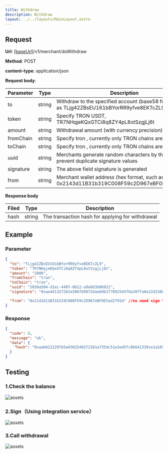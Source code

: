 ```yaml
---
title: Withdraw
description: Withdraw
layout: ../../layouts/MainLayout.astro
---
```


## Request

**Url**: [[baseUrl]](/en/variables)/v1/merchant/doWithdraw

**Method**: POST

**content-type**: application/json

**Request body**:

| Parameter | Type   | Description                                                                                   |
| --------- | ------ | --------------------------------------------------------------------------------------------- |
| to        | string | Withdraw to the specified account (base58 format), such as TLjg42ZBsEU161bBYorRR9yfve8EKTcZL9 |
| token     | string | Specify TRON USDT, TR7NHqjeKQxGTCi8q8ZY4pL8otSzgjLj6t                                         |
| amount    | string | Withdrawal amount (with currency precision)                                                   |
| fromChain | string | Specify tron ​​, currently only TRON chains are supported                                     |
| toChain   | string | Specify tron ​​, currently only TRON chains are supported                                     |
| uuid      | string | Merchants generate random characters by themselves to prevent duplicate signature values      |
| signature | string | The above field signature is generated                                                        |
| from      | string | Merchant wallet address (hex format, such as 0x2143d11B31b319C008F59c2D967eBF0E5ad2791d)      |

**Response body**

| Filed | Type   | Description                                      |
| ----- | ------ | ------------------------------------------------ |
| hash  | string | The transaction hash for applying for withdrawal |

## Example

### Parameter

```json
{
  "to": "TLjg42ZBsEU161bBYorRR9yfve8EKTcZL9",
  "token": "TR7NHqjeKQxGTCi8q8ZY4pL8otSzgjLj6t",
  "amount": "2000",
  "fromChain": "tron",
  "toChain": "tron",
  "uuid": "2036a504-d1ec-4497-8612-a9e663b06922",
  "signature": "0xae4413272b5a386fb9972dae8db377092545f0a30ffa6e22d2308d4e6301a630295cdc483c741aaddb707597903e1218393c634c5211f10a65622bf4f38569d11c",

  "from": "0x2143d11B31b319C008F59c2D967eBF0E5ad2791d" //no need sign thi filed
}
```

### Response

```json
{
  "code": 0,
  "message": "ok",
  "data": {
    "hash": "0xaab6122297b5a0302549372381a735dc51a3ed5fc0b641339ce1a1097f920bb2"
  }
}
```

## Testing

### 1.Check the balance

![assets](/assets.png)

### 2.Sign（Using integration service）

![assets](/sign-withdraw.png)

### 3.Call withdrawal

![assets](/withdraw.png)
